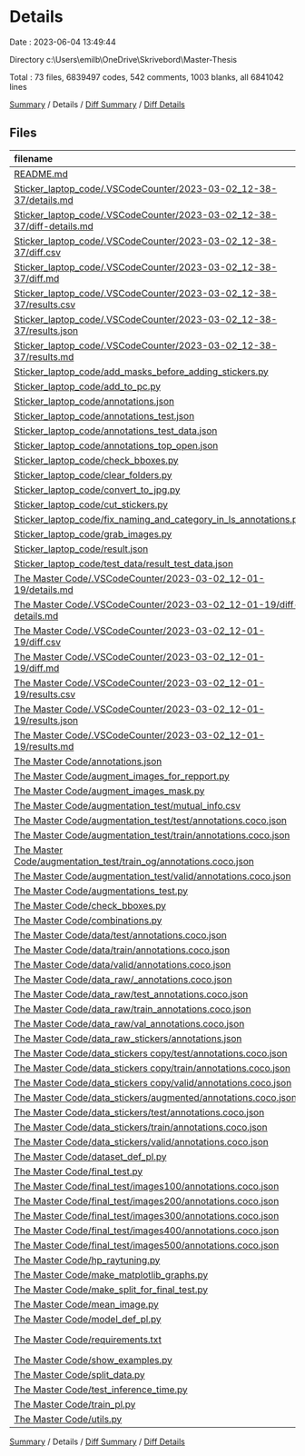 # Details

Date : 2023-06-04 13:49:44

Directory c:\\Users\\emilb\\OneDrive\\Skrivebord\\Master-Thesis

Total : 73 files,  6839497 codes, 542 comments, 1003 blanks, all 6841042 lines

[Summary](results.md) / Details / [Diff Summary](diff.md) / [Diff Details](diff-details.md)

## Files
| filename | language | code | comment | blank | total |
| :--- | :--- | ---: | ---: | ---: | ---: |
| [README.md](/README.md) | Markdown | 1 | 0 | 0 | 1 |
| [Sticker_laptop_code/.VSCodeCounter/2023-03-02_12-38-37/details.md](/Sticker_laptop_code/.VSCodeCounter/2023-03-02_12-38-37/details.md) | Markdown | 22 | 0 | 6 | 28 |
| [Sticker_laptop_code/.VSCodeCounter/2023-03-02_12-38-37/diff-details.md](/Sticker_laptop_code/.VSCodeCounter/2023-03-02_12-38-37/diff-details.md) | Markdown | 9 | 0 | 6 | 15 |
| [Sticker_laptop_code/.VSCodeCounter/2023-03-02_12-38-37/diff.csv](/Sticker_laptop_code/.VSCodeCounter/2023-03-02_12-38-37/diff.csv) | CSV | 2 | 0 | 0 | 2 |
| [Sticker_laptop_code/.VSCodeCounter/2023-03-02_12-38-37/diff.md](/Sticker_laptop_code/.VSCodeCounter/2023-03-02_12-38-37/diff.md) | Markdown | 12 | 0 | 7 | 19 |
| [Sticker_laptop_code/.VSCodeCounter/2023-03-02_12-38-37/results.csv](/Sticker_laptop_code/.VSCodeCounter/2023-03-02_12-38-37/results.csv) | CSV | 15 | 0 | 0 | 15 |
| [Sticker_laptop_code/.VSCodeCounter/2023-03-02_12-38-37/results.json](/Sticker_laptop_code/.VSCodeCounter/2023-03-02_12-38-37/results.json) | JSON | 1 | 0 | 0 | 1 |
| [Sticker_laptop_code/.VSCodeCounter/2023-03-02_12-38-37/results.md](/Sticker_laptop_code/.VSCodeCounter/2023-03-02_12-38-37/results.md) | Markdown | 15 | 0 | 7 | 22 |
| [Sticker_laptop_code/add_masks_before_adding_stickers.py](/Sticker_laptop_code/add_masks_before_adding_stickers.py) | Python | 30 | 3 | 11 | 44 |
| [Sticker_laptop_code/add_to_pc.py](/Sticker_laptop_code/add_to_pc.py) | Python | 186 | 64 | 95 | 345 |
| [Sticker_laptop_code/annotations.json](/Sticker_laptop_code/annotations.json) | JSON | 492,937 | 0 | 0 | 492,937 |
| [Sticker_laptop_code/annotations_test.json](/Sticker_laptop_code/annotations_test.json) | JSON | 3,694 | 0 | 0 | 3,694 |
| [Sticker_laptop_code/annotations_test_data.json](/Sticker_laptop_code/annotations_test_data.json) | JSON | 9,414 | 0 | 0 | 9,414 |
| [Sticker_laptop_code/annotations_top_open.json](/Sticker_laptop_code/annotations_top_open.json) | JSON | 9,414 | 0 | 0 | 9,414 |
| [Sticker_laptop_code/check_bboxes.py](/Sticker_laptop_code/check_bboxes.py) | Python | 23 | 7 | 15 | 45 |
| [Sticker_laptop_code/clear_folders.py](/Sticker_laptop_code/clear_folders.py) | Python | 15 | 0 | 6 | 21 |
| [Sticker_laptop_code/convert_to_jpg.py](/Sticker_laptop_code/convert_to_jpg.py) | Python | 17 | 1 | 7 | 25 |
| [Sticker_laptop_code/cut_stickers.py](/Sticker_laptop_code/cut_stickers.py) | Python | 57 | 44 | 17 | 118 |
| [Sticker_laptop_code/fix_naming_and_category_in_ls_annotations.py](/Sticker_laptop_code/fix_naming_and_category_in_ls_annotations.py) | Python | 38 | 1 | 20 | 59 |
| [Sticker_laptop_code/grab_images.py](/Sticker_laptop_code/grab_images.py) | Python | 89 | 21 | 23 | 133 |
| [Sticker_laptop_code/result.json](/Sticker_laptop_code/result.json) | JSON | 8,822 | 0 | 0 | 8,822 |
| [Sticker_laptop_code/test_data/result_test_data.json](/Sticker_laptop_code/test_data/result_test_data.json) | JSON | 9,414 | 0 | 0 | 9,414 |
| [The Master Code/.VSCodeCounter/2023-03-02_12-01-19/details.md](/The%20Master%20Code/.VSCodeCounter/2023-03-02_12-01-19/details.md) | Markdown | 35 | 0 | 6 | 41 |
| [The Master Code/.VSCodeCounter/2023-03-02_12-01-19/diff-details.md](/The%20Master%20Code/.VSCodeCounter/2023-03-02_12-01-19/diff-details.md) | Markdown | 9 | 0 | 6 | 15 |
| [The Master Code/.VSCodeCounter/2023-03-02_12-01-19/diff.csv](/The%20Master%20Code/.VSCodeCounter/2023-03-02_12-01-19/diff.csv) | CSV | 2 | 0 | 0 | 2 |
| [The Master Code/.VSCodeCounter/2023-03-02_12-01-19/diff.md](/The%20Master%20Code/.VSCodeCounter/2023-03-02_12-01-19/diff.md) | Markdown | 12 | 0 | 7 | 19 |
| [The Master Code/.VSCodeCounter/2023-03-02_12-01-19/results.csv](/The%20Master%20Code/.VSCodeCounter/2023-03-02_12-01-19/results.csv) | CSV | 28 | 0 | 0 | 28 |
| [The Master Code/.VSCodeCounter/2023-03-02_12-01-19/results.json](/The%20Master%20Code/.VSCodeCounter/2023-03-02_12-01-19/results.json) | JSON | 1 | 0 | 0 | 1 |
| [The Master Code/.VSCodeCounter/2023-03-02_12-01-19/results.md](/The%20Master%20Code/.VSCodeCounter/2023-03-02_12-01-19/results.md) | Markdown | 36 | 0 | 7 | 43 |
| [The Master Code/annotations.json](/The%20Master%20Code/annotations.json) | JSON | 332,196 | 0 | 0 | 332,196 |
| [The Master Code/augment_images_for_repport.py](/The%20Master%20Code/augment_images_for_repport.py) | Python | 92 | 16 | 44 | 152 |
| [The Master Code/augment_images_mask.py](/The%20Master%20Code/augment_images_mask.py) | Python | 130 | 48 | 62 | 240 |
| [The Master Code/augmentation_test/mutual_info.csv](/The%20Master%20Code/augmentation_test/mutual_info.csv) | CSV | 129 | 0 | 1 | 130 |
| [The Master Code/augmentation_test/test/annotations.coco.json](/The%20Master%20Code/augmentation_test/test/annotations.coco.json) | JSON | 9,414 | 0 | 0 | 9,414 |
| [The Master Code/augmentation_test/train/annotations.coco.json](/The%20Master%20Code/augmentation_test/train/annotations.coco.json) | JSON | 449,632 | 0 | 0 | 449,632 |
| [The Master Code/augmentation_test/train_og/annotations.coco.json](/The%20Master%20Code/augmentation_test/train_og/annotations.coco.json) | JSON | 449,632 | 0 | 0 | 449,632 |
| [The Master Code/augmentation_test/valid/annotations.coco.json](/The%20Master%20Code/augmentation_test/valid/annotations.coco.json) | JSON | 90,906 | 0 | 0 | 90,906 |
| [The Master Code/augmentations_test.py](/The%20Master%20Code/augmentations_test.py) | Python | 131 | 18 | 62 | 211 |
| [The Master Code/check_bboxes.py](/The%20Master%20Code/check_bboxes.py) | Python | 21 | 10 | 16 | 47 |
| [The Master Code/combinations.py](/The%20Master%20Code/combinations.py) | Python | 22 | 6 | 12 | 40 |
| [The Master Code/data/test/annotations.coco.json](/The%20Master%20Code/data/test/annotations.coco.json) | JSON | 28,574 | 0 | 0 | 28,574 |
| [The Master Code/data/train/annotations.coco.json](/The%20Master%20Code/data/train/annotations.coco.json) | JSON | 1,496 | 0 | 0 | 1,496 |
| [The Master Code/data/valid/annotations.coco.json](/The%20Master%20Code/data/valid/annotations.coco.json) | JSON | 1,292 | 0 | 0 | 1,292 |
| [The Master Code/data_raw/_annotations.coco.json](/The%20Master%20Code/data_raw/_annotations.coco.json) | JSON | 31,221 | 0 | 0 | 31,221 |
| [The Master Code/data_raw/test_annotations.coco.json](/The%20Master%20Code/data_raw/test_annotations.coco.json) | JSON | 1 | 0 | 0 | 1 |
| [The Master Code/data_raw/train_annotations.coco.json](/The%20Master%20Code/data_raw/train_annotations.coco.json) | JSON | 1 | 0 | 0 | 1 |
| [The Master Code/data_raw/val_annotations.coco.json](/The%20Master%20Code/data_raw/val_annotations.coco.json) | JSON | 1 | 0 | 0 | 1 |
| [The Master Code/data_raw_stickers/annotations.json](/The%20Master%20Code/data_raw_stickers/annotations.json) | JSON | 492,937 | 0 | 0 | 492,937 |
| [The Master Code/data_stickers copy/test/annotations.coco.json](/The%20Master%20Code/data_stickers%20copy/test/annotations.coco.json) | JSON | 9,414 | 0 | 0 | 9,414 |
| [The Master Code/data_stickers copy/train/annotations.coco.json](/The%20Master%20Code/data_stickers%20copy/train/annotations.coco.json) | JSON | 402,039 | 0 | 1 | 402,040 |
| [The Master Code/data_stickers copy/valid/annotations.coco.json](/The%20Master%20Code/data_stickers%20copy/valid/annotations.coco.json) | JSON | 90,906 | 0 | 0 | 90,906 |
| [The Master Code/data_stickers/augmented/annotations.coco.json](/The%20Master%20Code/data_stickers/augmented/annotations.coco.json) | JSON | 544,818 | 0 | 0 | 544,818 |
| [The Master Code/data_stickers/test/annotations.coco.json](/The%20Master%20Code/data_stickers/test/annotations.coco.json) | JSON | 9,414 | 0 | 0 | 9,414 |
| [The Master Code/data_stickers/train/annotations.coco.json](/The%20Master%20Code/data_stickers/train/annotations.coco.json) | JSON | 544,818 | 0 | 0 | 544,818 |
| [The Master Code/data_stickers/valid/annotations.coco.json](/The%20Master%20Code/data_stickers/valid/annotations.coco.json) | JSON | 90,906 | 0 | 0 | 90,906 |
| [The Master Code/dataset_def_pl.py](/The%20Master%20Code/dataset_def_pl.py) | Python | 88 | 5 | 52 | 145 |
| [The Master Code/final_test.py](/The%20Master%20Code/final_test.py) | Python | 55 | 32 | 33 | 120 |
| [The Master Code/final_test/images100/annotations.coco.json](/The%20Master%20Code/final_test/images100/annotations.coco.json) | JSON | 544,818 | 0 | 0 | 544,818 |
| [The Master Code/final_test/images200/annotations.coco.json](/The%20Master%20Code/final_test/images200/annotations.coco.json) | JSON | 544,818 | 0 | 0 | 544,818 |
| [The Master Code/final_test/images300/annotations.coco.json](/The%20Master%20Code/final_test/images300/annotations.coco.json) | JSON | 544,818 | 0 | 0 | 544,818 |
| [The Master Code/final_test/images400/annotations.coco.json](/The%20Master%20Code/final_test/images400/annotations.coco.json) | JSON | 544,818 | 0 | 0 | 544,818 |
| [The Master Code/final_test/images500/annotations.coco.json](/The%20Master%20Code/final_test/images500/annotations.coco.json) | JSON | 544,818 | 0 | 0 | 544,818 |
| [The Master Code/hp_raytuning.py](/The%20Master%20Code/hp_raytuning.py) | Python | 92 | 23 | 47 | 162 |
| [The Master Code/make_matplotlib_graphs.py](/The%20Master%20Code/make_matplotlib_graphs.py) | Python | 150 | 55 | 72 | 277 |
| [The Master Code/make_split_for_final_test.py](/The%20Master%20Code/make_split_for_final_test.py) | Python | 16 | 5 | 14 | 35 |
| [The Master Code/mean_image.py](/The%20Master%20Code/mean_image.py) | Python | 51 | 8 | 22 | 81 |
| [The Master Code/model_def_pl.py](/The%20Master%20Code/model_def_pl.py) | Python | 153 | 34 | 109 | 296 |
| [The Master Code/requirements.txt](/The%20Master%20Code/requirements.txt) | pip requirements | 8 | 0 | 1 | 9 |
| [The Master Code/show_examples.py](/The%20Master%20Code/show_examples.py) | Python | 25 | 7 | 27 | 59 |
| [The Master Code/split_data.py](/The%20Master%20Code/split_data.py) | Python | 64 | 11 | 32 | 107 |
| [The Master Code/test_inference_time.py](/The%20Master%20Code/test_inference_time.py) | Python | 55 | 6 | 32 | 93 |
| [The Master Code/train_pl.py](/The%20Master%20Code/train_pl.py) | Python | 49 | 33 | 31 | 113 |
| [The Master Code/utils.py](/The%20Master%20Code/utils.py) | Python | 108 | 84 | 87 | 279 |

[Summary](results.md) / Details / [Diff Summary](diff.md) / [Diff Details](diff-details.md)